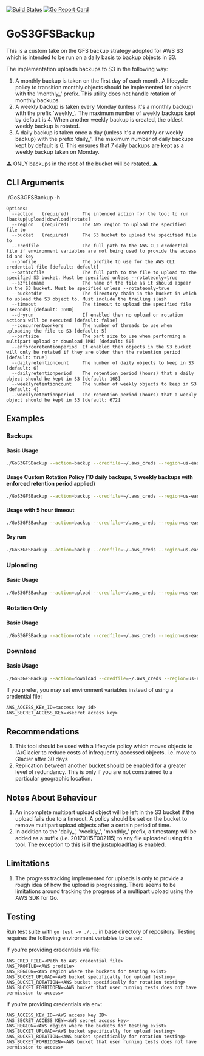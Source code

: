 [![Build Status](https://travis-ci.org/daniel-cole/GoS3GFSBackup.svg?branch=master)](https://travis-ci.org/daniel-cole/GoS3GFSBackup)
[![Go Report Card](https://goreportcard.com/badge/github.com/daniel-cole/GoS3GFSBackup)](https://goreportcard.com/report/github.com/daniel-cole/GoS3GFSBackup)
# GoS3GFSBackup
This is a custom take on the GFS backup strategy adopted for AWS S3 which is intended to be run on a daily basis to backup objects in S3.

The implementation uploads backups to S3 in the following way:
1. A monthly backup is taken on the first day of each month. A lifecycle policy to transition monthly objects should be implemented for objects with the 'monthly_' prefix. This utility does not handle rotation of monthly backups.
2. A weekly backup is taken every Monday (unless it's a monthly backup) with the prefix 'weekly_'. The maximum number of weekly backups kept by default is 4. When another weekly backup is created, the oldest weekly backup is rotated.
3. A daily backup is taken once a day (unless it's a monthly or weekly backup) with the prefix 'daily_'. The maximum number of daily backups kept by default is 6. This ensures that 7 daily backups are kept as a weekly backup taken on Monday.

:warning: ONLY backups in the root of the bucket will be rotated. :warning:

## CLI Arguments
./GoS3GFSBackup -h
```
Options:
  --action   (required)     The intended action for the tool to run [backup|upload|download|rotate]
  --region   (required)     The AWS region to upload the specified file to
  --bucket   (required)     The S3 bucket to upload the specified file to
  --credfile                The full path to the AWS CLI credential file if environment variables are not being used to provide the access id and key
  --profile                 The profile to use for the AWS CLI credential file [default: default]
  --pathtofile              The full path to the file to upload to the specified S3 bucket. Must be specified unless --rotateonly=true
  --s3filename              The name of the file as it should appear in the S3 bucket. Must be specified unless --rotateonly=true
  --bucketdir               The directory chain in the bucket in which to upload the S3 object to. Must include the trailing slash
  --timeout                 The timeout to upload the specified file (seconds) [default: 3600]
  --dryrun                  If enabled then no upload or rotation actions will be executed [default: false]
  --concurrentworkers       The number of threads to use when uploading the file to S3 [default: 5]
  --partsize                The part size to use when performing a multipart upload or download (MB) [default: 50]
  --enforceretentionperiod  If enabled then objects in the S3 bucket will only be rotated if they are older then the retention period [default: true]
  --dailyretentioncount     The number of daily objects to keep in S3 [default: 6]
  --dailyretentionperiod    The retention period (hours) that a daily object should be kept in S3 [default: 168]
  --weeklyretentioncount    The number of weekly objects to keep in S3 [default: 4]
  --weeklyretentionperiod   The retention period (hours) that a weekly object should be kept in S3 [default: 672]
```                     
## Examples

### Backups
#### Basic Usage
```sh
./GoS3GFSBackup --action=backup --credfile=~/.aws_creds --region=us-east-1 --bucket=mybucket --s3filename=portfolioAlbum --pathtofile=/var/tmp/uploads/portfolioAlbum2007.tar
```

#### Usage Custom Rotation Policy (10 daily backups, 5 weekly backups with enforced retention period applied)
```sh
./GoS3GFSBackup --action=backup --credfile=~/.aws_creds --region=us-east-1 --bucket=mybucket --s3filename=portfolioAlbum --pathtofile=/var/tmp/uploads/portfolioAlbum2007.tar --enforceretentionperiod=true --dailyretentioncount=10 --dailyretentionperiod=240 --weeklyretentioncount=5 --weeklyretentionperiod=120
```

#### Usage with 5 hour timeout
```sh
./GoS3GFSBackup --action=backup --credfile=~/.aws_creds --region=us-east-1 --bucket=mybucket --s3filename=portfolioAlbum --pathtofile=/var/tmp/uploads/portfolioAlbum2007.tar --timeout=18000
```

#### Dry run
```sh
./GoS3GFSBackup --action=backup --credfile=~/.aws_creds --region=us-east-1 --bucket=mybucket --s3filename=portfolioAlbum --pathtofile=/var/tmp/uploads/portfolioAlbum2007.tar --dryrun=true
```

### Uploading
#### Basic Usage
```sh
./GoS3GFSBackup --action=upload --credfile=~/.aws_creds --region=us-east-1 --bucket=mybucket --s3filename=myFileNameThatWontChangeInBucket --pathtofile=/var/tmp/uploads/portfolioAlbum2007.tar
```

### Rotation Only
#### Basic Usage
```sh
./GoS3GFSBackup --action=rotate --credfile=~/.aws_creds --region=us-east-1 --bucket=mybucket --s3filename=portfolioAlbum --pathtofile=/var/tmp/uploads/portfolioAlbum2007.tar
```

### Download
#### Basic Usage
```sh
./GoS3GFSBackup --action=download --credfile=~/.aws_creds --region=us-east-1 --bucket=mybucket --s3filename=portfolioAlbumInS3 --pathtofile=/var/tmp/uploads/mydownloadedPortfolioAlbum
```


If you prefer, you may set environment variables instead of using a credential file:
```
AWS_ACCESS_KEY_ID=<access key id>
AWS_SECRET_ACCESS_KEY=<secret access key>
```

## Recommendations
1. This tool should be used with a lifecycle policy which moves objects to IA/Glacier to reduce costs of infrequently accessed objects. i.e. move to Glacier after 30 days
2. Replication between another bucket should be enabled for a greater level of redundancy. This is only if you are not constrained to a particular geographic location.


## Notes About Behaviour
1. An incomplete multipart upload object will be left in the S3 bucket if the upload fails due to a timeout. A policy should be set on the bucket to remove multipart upload objects after a certain period of time.
2. In addition to the 'daily_', 'weekly_', 'monthly_' prefix, a timestamp will be added as a suffix (i.e. 20170115T002115) to any file uploaded using this tool. The exception to this is if the justuploadflag is enabled.

## Limitations
1. The progress tracking implemented for uploads is only to provide a rough idea of how the upload is progressing. There seems to be limitations around tracking the progress of a multipart upload using the AWS SDK for Go. 

## Testing

Run test suite with `go test -v ./...` in base directory of repository. Testing requires the following environment variables to be set:


If you're providing credentials via file:
```
AWS_CRED_FILE=<Path to AWS credential file>
AWS_PROFILE=<AWS profile>
AWS_REGION=<AWS region where the buckets for testing exist>
AWS_BUCKET_UPLOAD=<AWS bucket specifically for upload testing>
AWS_BUCKET_ROTATION=<AWS bucket specifically for rotation testing>
AWS_BUCKET_FORBIDDEN=<AWS bucket that user running tests does not have permission to access>
```

If you're providing credentials via env:

```
AWS_ACCESS_KEY_ID=<AWS access key ID>
AWS_SECRET_ACCESS_KEY=<AWS secret access key>
AWS_REGION=<AWS region where the buckets for testing exist>
AWS_BUCKET_UPLOAD=<AWS bucket specifically for upload testing>
AWS_BUCKET_ROTATION=<AWS bucket specifically for rotation testing>
AWS_BUCKET_FORBIDDEN=<AWS bucket that user running tests does not have permission to access>
```
